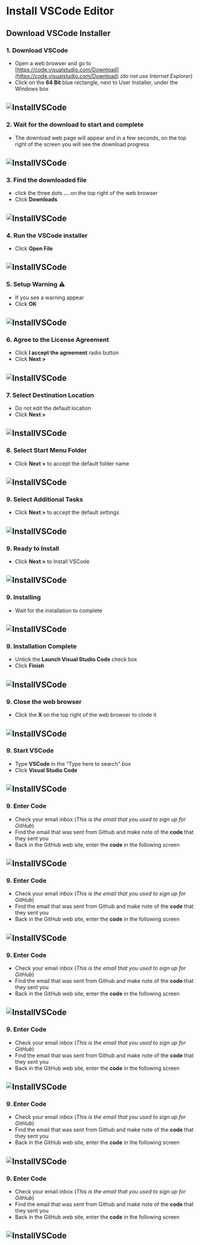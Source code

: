 # Install VSCode Editor

## Download VSCode Installer 

### 1. Download VSCode
- Open a web browser and go to  [https://code.visualstudio.com/Download](https://code.visualstudio.com/Download) *(do not use Internet Explorer)* 
- Click on the **64 Bit** blue rectangle, next to User Installer, under the Windows box

![InstallVSCode](../Pics/ivc01.jpg)
---

### 2. Wait for the download to start and complete
- The download web page will appear and in a few seconds, on the top right of the screen you will see the download progress

![InstallVSCode](../Pics/ivc02.jpg)
---

### 3. Find the downloaded file
- click the three dots **...** on the top right of the web browser
- Click **Downloads**

![InstallVSCode](../Pics/ivc03.jpg)
---

### 4. Run the VSCode installer
- Click **Open File**

![InstallVSCode](../Pics/ivc04.jpg)
---


### 5. Setup Warning ⚠ 
- If you see a warning appear
- Click **OK**

![InstallVSCode](../Pics/ivc05.jpg)
---

### 6. Agree to the License Agreement 
- Click **I accept the agreement** radio button
- Click **Next >**

![InstallVSCode](../Pics/ivc06.jpg)
---


### 7. Select Destination Location
- Do not edit the default location 
- Click **Next >**

![InstallVSCode](../Pics/ivc07.jpg)
---

### 8. Select Start Menu Folder
- Click **Next >** to accept the default folder name

![InstallVSCode](../Pics/ivc08.jpg)
---

### 9. Select Additional Tasks 
- Click **Next >** to accept the default settings

![InstallVSCode](../Pics/ivc09.jpg)
---


### 9. Ready to Install
- Click **Next >** to Install VSCode

![InstallVSCode](../Pics/ivc10.jpg)
---


### 9. Installing
- Wait for the installation to complete

![InstallVSCode](../Pics/ivc11.jpg)
---


### 9. Installation Complete
- Untick the **Launch Visual Studio Code** check box
- Click **Finish**

![InstallVSCode](../Pics/ivc12.jpg)
---


### 9. Close the web browser
- Click the **X** on the top right of the web browser to clode it

![InstallVSCode](../Pics/ivc13.jpg)
---


### 9. Start VSCode
- Type **VSCode** in the "Type here to search" box
- Click **Visual Studio Code**

![InstallVSCode](../Pics/ivc14.jpg)
---


### 9. Enter Code
- Check your email inbox (*This is the email that you used to sign up for GitHub*)
- Find the email that was sent from Github and make note of the **code** that they sent you
- Back in the GitHub web site, enter the **code** in the following screen

![InstallVSCode](../Pics/ivc.jpg)
---


### 9. Enter Code
- Check your email inbox (*This is the email that you used to sign up for GitHub*)
- Find the email that was sent from Github and make note of the **code** that they sent you
- Back in the GitHub web site, enter the **code** in the following screen

![InstallVSCode](../Pics/ivc.jpg)
---


### 9. Enter Code
- Check your email inbox (*This is the email that you used to sign up for GitHub*)
- Find the email that was sent from Github and make note of the **code** that they sent you
- Back in the GitHub web site, enter the **code** in the following screen

![InstallVSCode](../Pics/ivc.jpg)
---


### 9. Enter Code
- Check your email inbox (*This is the email that you used to sign up for GitHub*)
- Find the email that was sent from Github and make note of the **code** that they sent you
- Back in the GitHub web site, enter the **code** in the following screen

![InstallVSCode](../Pics/ivc.jpg)
---


### 9. Enter Code
- Check your email inbox (*This is the email that you used to sign up for GitHub*)
- Find the email that was sent from Github and make note of the **code** that they sent you
- Back in the GitHub web site, enter the **code** in the following screen

![InstallVSCode](../Pics/ivc.jpg)
---


### 9. Enter Code
- Check your email inbox (*This is the email that you used to sign up for GitHub*)
- Find the email that was sent from Github and make note of the **code** that they sent you
- Back in the GitHub web site, enter the **code** in the following screen

![InstallVSCode](../Pics/ivc.jpg)
---


